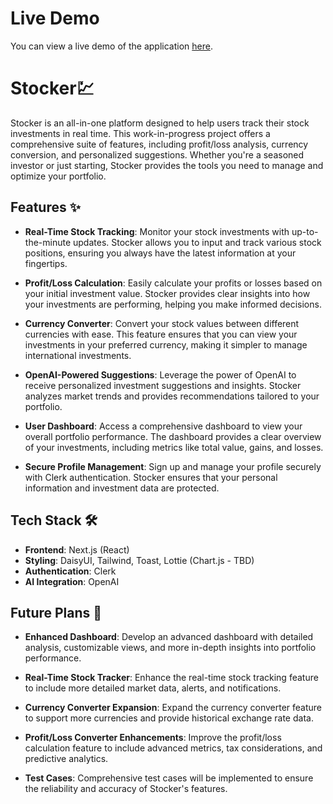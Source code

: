 # Live Demo

You can view a live demo of the application [here](https://stocker-alpha.vercel.app).

# Stocker💹

Stocker is an all-in-one platform designed to help users track their stock investments in real time. This work-in-progress project offers a comprehensive suite of features, including profit/loss analysis, currency conversion, and personalized suggestions. Whether you're a seasoned investor or just starting, Stocker provides the tools you need to manage and optimize your portfolio.

## Features ✨

- **Real-Time Stock Tracking**: Monitor your stock investments with up-to-the-minute updates. Stocker allows you to input and track various stock positions, ensuring you always have the latest information at your fingertips.

- **Profit/Loss Calculation**: Easily calculate your profits or losses based on your initial investment value. Stocker provides clear insights into how your investments are performing, helping you make informed decisions.

- **Currency Converter**: Convert your stock values between different currencies with ease. This feature ensures that you can view your investments in your preferred currency, making it simpler to manage international investments.

- **OpenAI-Powered Suggestions**: Leverage the power of OpenAI to receive personalized investment suggestions and insights. Stocker analyzes market trends and provides recommendations tailored to your portfolio.

- **User Dashboard**: Access a comprehensive dashboard to view your overall portfolio performance. The dashboard provides a clear overview of your investments, including metrics like total value, gains, and losses.

- **Secure Profile Management**: Sign up and manage your profile securely with Clerk authentication. Stocker ensures that your personal information and investment data are protected.

## Tech Stack 🛠️

- **Frontend**: Next.js (React)
- **Styling**: DaisyUI, Tailwind, Toast, Lottie (Chart.js - TBD)
- **Authentication**: Clerk
- **AI Integration**: OpenAI

## Future Plans 🚀

- **Enhanced Dashboard**: Develop an advanced dashboard with detailed analysis, customizable views, and more in-depth insights into portfolio performance.

- **Real-Time Stock Tracker**: Enhance the real-time stock tracking feature to include more detailed market data, alerts, and notifications.

- **Currency Converter Expansion**: Expand the currency converter feature to support more currencies and provide historical exchange rate data.

- **Profit/Loss Converter Enhancements**: Improve the profit/loss calculation feature to include advanced metrics, tax considerations, and predictive analytics.

- **Test Cases**: Comprehensive test cases will be implemented to ensure the reliability and accuracy of Stocker's features.
